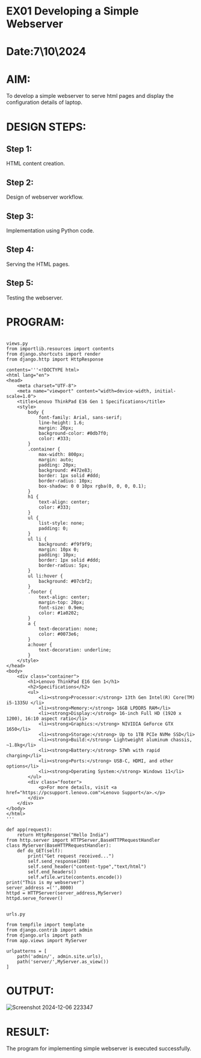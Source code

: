 # EX01 Developing a Simple Webserver

# Date:7\10\2024
# AIM:
To develop a simple webserver to serve html pages and display the configuration details of laptop.

# DESIGN STEPS:
## Step 1:
HTML content creation.

## Step 2:
Design of webserver workflow.

## Step 3:
Implementation using Python code.

## Step 4:
Serving the HTML pages.

## Step 5:
Testing the webserver.

# PROGRAM:

```

views.py
from importlib.resources import contents
from django.shortcuts import render
from django.http import HttpResponse

contents='''<!DOCTYPE html>
<html lang="en">
<head>
    <meta charset="UTF-8">
    <meta name="viewport" content="width=device-width, initial-scale=1.0">
    <title>Lenovo ThinkPad E16 Gen 1 Specifications</title>
    <style>
        body {
            font-family: Arial, sans-serif;
            line-height: 1.6;
            margin: 20px;
            background-color: #0db7f0; 
            color: #333;
        }
        .container {
            max-width: 800px;
            margin: auto;
            padding: 20px;
            background: #472e83; 
            border: 1px solid #ddd;
            border-radius: 10px;
            box-shadow: 0 0 10px rgba(0, 0, 0, 0.1);
        }
        h1 {
            text-align: center;
            color: #333;
        }
        ul {
            list-style: none;
            padding: 0;
        }
        ul li {
            background: #f9f9f9;
            margin: 10px 0;
            padding: 10px;
            border: 1px solid #ddd;
            border-radius: 5px;
        }
        ul li:hover {
            background: #07cbf2; 
        }
        .footer {
            text-align: center;
            margin-top: 20px;
            font-size: 0.9em;
            color: #1a0202;
        }
        a {
            text-decoration: none;
            color: #0073e6;
        }
        a:hover {
            text-decoration: underline;
        }
    </style>
</head>
<body>
    <div class="container">
        <h1>Lenovo ThinkPad E16 Gen 1</h1>
        <h2>Specifications</h2>
        <ul>
            <li><strong>Processor:</strong> 13th Gen Intel(R) Core(TM) i5-1335U </li>
            <li><strong>Memory:</strong> 16GB LPDDR5 RAM</li>
            <li><strong>Display:</strong> 16-inch Full HD (1920 x 1200), 16:10 aspect ratio</li>
            <li><strong>Graphics:</strong> NIVIDIA GeForce GTX 1650</li>
            <li><strong>Storage:</strong> Up to 1TB PCIe NVMe SSD</li>
            <li><strong>Build:</strong> Lightweight aluminum chassis, ~1.8kg</li>
            <li><strong>Battery:</strong> 57Wh with rapid charging</li>
            <li><strong>Ports:</strong> USB-C, HDMI, and other options</li>
            <li><strong>Operating System:</strong> Windows 11</li>
        </ul>
        <div class="footer">
            <p>For more details, visit <a href="https://pcsupport.lenovo.com">Lenovo Support</a>.</p>
        </div>
    </div>
</body>
</html>
'''

def app(request):
    return HttpResponse("Hello India")
from http.server import HTTPServer,BaseHTTPRequestHandler
class MyServer(BaseHTTPRequestHandler):
    def do_GET(self):
        print("Get request received...")
        self.send_response(200)
        self.send_header("content-type","text/html")
        self.end_headers()
        self.wfile.write(contents.encode())
print("This is my webserver")
server_address =('',8000)
httpd = HTTPServer(server_address,MyServer)
httpd.serve_forever()


urls.py

from tempfile import template
from django.contrib import admin
from django.urls import path
from app.views import MyServer

urlpatterns = [
    path('admin/', admin.site.urls),
    path('server/',MyServer.as_view())
]
```

# OUTPUT:
![Screenshot 2024-12-06 223347](https://github.com/user-attachments/assets/b133f310-c442-454a-87a4-70fbe7274411)


# RESULT:
The program for implementing simple webserver is executed successfully.
